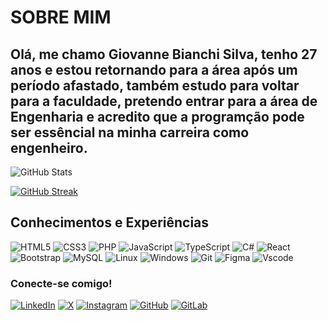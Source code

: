 # SOBRE MIM

## Olá, me chamo **Giovanne Bianchi Silva**, tenho 27 anos e estou retornando para a área após um período afastado, também estudo para voltar para a faculdade, pretendo entrar para a área de Engenharia e acredito que a programção pode ser essêncial na minha carreira como engenheiro.

![GitHub Stats](https://github-readme-stats.vercel.app/api?username=giovannebianchi&theme=catppuccin_mocha)

[![GitHub Streak](https://streak-stats.demolab.com/?user=giovannebianchi&theme=catppuccin_mocha)](https://git.io/streak-stats)

## Conhecimentos e Experiências

![HTML5](https://img.shields.io/badge/HTML5-E34F26?style=for-the-badge&logo=html5&logoColor=white)
![CSS3](https://img.shields.io/badge/CSS3-1572B6?style=for-the-badge&logo=css3&logoColor=white)
![PHP](https://img.shields.io/badge/PHP-777BB4?style=for-the-badge&logo=php&logoColor=white)
![JavaScript](https://img.shields.io/badge/JavaScript-F7DF1E?style=for-the-badge&logo=javascript&logoColor=black)
![TypeScript](https://img.shields.io/badge/TypeScript-007ACC?style=for-the-badge&logo=typescript&logoColor=white)
![C#](https://img.shields.io/badge/C%23-239120?style=for-the-badge&logo=c-sharp&logoColor=white)
![React](https://img.shields.io/badge/React-20232A?style=for-the-badge&logo=react&logoColor=61DAFB)
![Bootstrap](https://img.shields.io/badge/-boostrap-0D1117?style=for-the-badge&logo=bootstrap&labelColor=0D1117)
![MySQL](https://img.shields.io/badge/MySQL-00000F?style=for-the-badge&logo=mysql&logoColor=white)
![Linux](https://img.shields.io/badge/Linux-000?style=for-the-badge&logo=linux&logoColor=FCC624)
![Windows](https://img.shields.io/badge/Windows-000?style=for-the-badge&logo=windows&logoColor=2CA5E0)
![Git](https://img.shields.io/badge/GIT-E44C30?style=for-the-badge&logo=git&logoColor=white)
![Figma](https://img.shields.io/badge/Figma-696969?style=for-the-badge&logo=figma&logoColor=figma)
![Vscode](https://img.shields.io/badge/Vscode-007ACC?style=for-the-badge&logo=visual-studio-code&logoColor=white)

### Conecte-se comigo!

[![LinkedIn](https://img.shields.io/badge/LinkedIn-0077B5?style=for-the-badge&logo=linkedin&logoColor=white)](https://www.linkedin.com/in/giovannebianchisilva/)
[![X](https://img.shields.io/badge/X-000?style=for-the-badge&logo=x)](https://x.com/giobianchii_)
[![Instagram](https://img.shields.io/badge/-Instagram-%23E4405F?style=for-the-badge&logo=instagram&logoColor=white)](https://www.instagram.com/giobianchii__/)
[![GitHub](https://img.shields.io/badge/GitHub-100000?style=for-the-badge&logo=github&logoColor=white)](https://github.com/giovannebianchi)
[![GitLab](https://img.shields.io/badge/GitLab-330F63?style=for-the-badge&logo=gitlab&logoColor=white)](https://gitlab.com/giovannebianchisilva)
